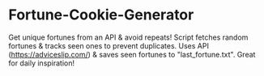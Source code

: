 # Fortune-Cookie-Generator
Get unique fortunes from an API &amp; avoid repeats! Script fetches random fortunes &amp; tracks seen ones to prevent duplicates. Uses API (https://adviceslip.com/) &amp; saves seen fortunes to "last_fortune.txt". Great for daily inspiration!
